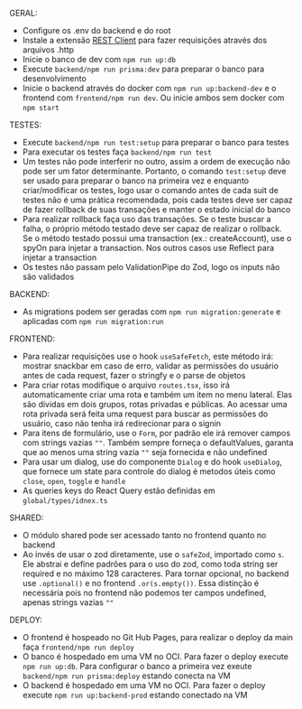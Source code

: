 GERAL:
- Configure os .env do backend e do root
- Instale a extensão [REST Client](https://marketplace.visualstudio.com/items?itemName=humao.rest-client) para fazer requisições através dos arquivos .http
- Inicie o banco de dev com `npm run up:db`
- Execute `backend/npm run prisma:dev` para preparar o banco para desenvolvimento
- Inicie o backend através do docker com `npm run up:backend-dev` e o frontend com `frontend/npm run dev`. Ou inicie ambos sem docker com `npm start`

TESTES:
- Execute `backend/npm run test:setup` para preparar o banco para testes
- Para executar os testes faça `backend/npm run test`
- Um testes não pode interferir no outro, assim a ordem de execução não pode ser um fator determinante. Portanto, o comando `test:setup` deve ser usado para preparar o banco na primeira vez e enquanto criar/modificar os testes, logo usar o comando antes de cada suit de testes não é uma prática recomendada, pois cada testes deve ser capaz de fazer rollback de suas transações e manter o estado inicial do banco
- Para realizar rollback faça uso das transações. Se o teste buscar a falha, o próprio método testado deve ser capaz de realizar o rollback. Se o método testado possui uma transaction (ex.: createAccount), use o spyOn para injetar a transaction. Nos outros casos use Reflect para injetar a transaction
- Os testes não passam pelo ValidationPipe do Zod, logo os inputs não são validados

BACKEND:
- As migrations podem ser geradas com `npm run migration:generate` e aplicadas com `npm run migration:run`

FRONTEND:
- Para realizar requisições use o hook `useSafeFetch`, este método irá: mostrar snackbar em caso de erro, validar as permissões do usuário antes de cada request, fazer o stringfy e o parse de objetos
- Para criar rotas modifique o arquivo `routes.tsx`, isso irá automaticamente criar uma rota e também um item no menu lateral. Elas são dividas em dois grupos, rotas privadas e públicas. Ao acessar uma rota privada será feita uma request para buscar as permissões do usuário, caso não tenha irá redirecionar para o signin
- Para itens de formulário, use o `Form`, por padrão ele irá remover campos com strings vazias `""`. Também sempre forneça o defaultValues, garanta que ao menos uma string vazia `""` seja fornecida e não undefined
- Para usar um dialog, use do componente `Dialog` e do hook `useDialog`, que fornece um state para controle do dialog é metodos úteis como `close`, `open`, `toggle` e `handle`
- As queries keys do React Query estão definidas em `global/types/idnex.ts`

SHARED:
- O módulo shared pode ser acessado tanto no frontend quanto no backend
- Ao invés de usar o zod diretamente, use o `safeZod`, importado como `s`. Ele abstrai e define padrões para o uso do zod, como toda string ser required e no máximo 128 caracteres. Para tornar opcional, no backend use `.optional()` e no frontend `.or(s.empty())`. Essa distinção é necessária pois no frontend não podemos ter campos undefined, apenas strings vazias `""`

DEPLOY:
- O frontend é hospeado no Git Hub Pages, para realizar o deploy da main faça `frontend/npm run deploy`
- O banco é hospedado em uma VM no OCI. Para fazer o deploy execute `npm run up:db`. Para configurar o banco a primeira vez exeute `backend/npm run prisma:deploy` estando conecta na VM
- O backend é hospedado em uma VM no OCI. Para fazer o deploy execute `npm run up:backend-prod` estando conectado na VM
